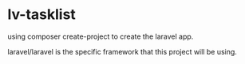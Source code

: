 # lv-tasklist
using composer create-project to create the laravel app.

laravel/laravel is the specific framework that this project will be using.